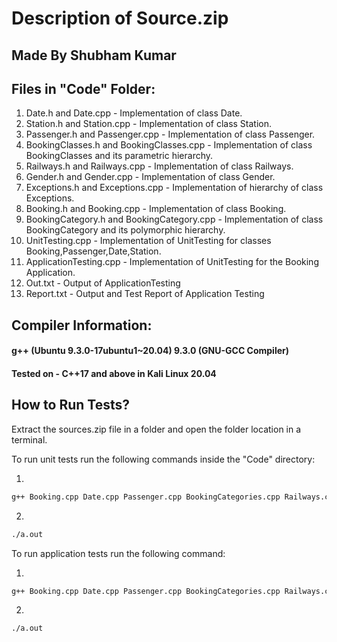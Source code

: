 # Description of Source.zip

## Made By Shubham Kumar

## Files in "Code" Folder:

1. Date.h and Date.cpp - Implementation of class Date.
2. Station.h and Station.cpp - Implementation of class Station.
3. Passenger.h and Passenger.cpp - Implementation of class Passenger.
4. BookingClasses.h  and BookingClasses.cpp - Implementation of class BookingClasses and its parametric hierarchy.
5. Railways.h and Railways.cpp - Implementation of class Railways.
6. Gender.h and Gender.cpp - Implementation of class Gender.
7. Exceptions.h and Exceptions.cpp - Implementation of hierarchy of class Exceptions.
8. Booking.h and Booking.cpp - Implementation of class Booking.
9. BookingCategory.h and BookingCategory.cpp - Implementation of class BookingCategory and its polymorphic hierarchy.
10. UnitTesting.cpp - Implementation of UnitTesting for classes Booking,Passenger,Date,Station.
11. ApplicationTesting.cpp - Implementation of UnitTesting for the Booking Application.
12. Out.txt - Output of ApplicationTesting
13. Report.txt - Output and Test Report of Application Testing

## Compiler Information: 

#### g++ (Ubuntu 9.3.0-17ubuntu1~20.04) 9.3.0 (GNU-GCC Compiler)
#### Tested on - C++17 and above in Kali Linux 20.04

## How to Run Tests?

Extract the sources.zip file in a folder and open the folder location in a terminal.

To run unit tests run the following commands inside the "Code" directory:

1.
``` bash
g++ Booking.cpp Date.cpp Passenger.cpp BookingCategories.cpp Railways.cpp Gender.cpp BookingClasses.cpp Station.cpp Concession.cpp Exceptions.cpp UnitTest.cpp
```
2. 
``` bash
./a.out
```
To run application tests run the following command:

1. 
``` bash
g++ Booking.cpp Date.cpp Passenger.cpp BookingCategories.cpp Railways.cpp Gender.cpp BookingClasses.cpp Station.cpp Concession.cpp Exceptions.cpp ApplicationTesting.cpp
```
2. 
```bash
./a.out
``` 

